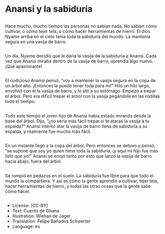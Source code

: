 # Anansi y la sabiduría

##
Hace mucho, mucho tiempo las personas no sabían nada. No sabían cómo cultivar, o cómo tejer tela, o cómo hacer herramientas de hierro. El dios Nyame arriba en el cielo tenía toda la sabiduría del mundo. La mantenía segura en una vasija de barro.

##
Un día, Nyame decidió que le daría la vasija de la sabiduría a Anansi. Cada vez que Anansi miraba dentro de la vasija de barro, aprendía algo nuevo. ¡Qué apasionante!

##
El codicioso Anansi pensó, “voy a mantener la vasija segura en la copa de un árbol alto. ¡Entonces la puedo tener toda para mi!”  Hiló un hilo largo, envolvió con él la vasija de barro, y lo ató a su estómago. Empezó a trepar el árbol. Pero era difícil trepar el árbol con la vasija pegándole en las rodillas todo el tiempo.

##
Todo este tiempo el joven hijo de Anansi había estado mirando desde la base del árbol. Dijo, “¿no sería más fácil trepar si te ataras la vasija a tu espalda?” Anansi intentó atar  la vasija de barro llena de sabiduría a su espalda, y realmente fue mucho más fácil.

##
En un instante llegó a la copa del árbol. Pero entonces se detuvo y pensó, “se supone que soy yo quien tiene toda la sabiduría, ¡y aquí mi hijo fue más listo que yo!” Anansi se enojó tanto por esto que lanzó la vasija de barro hacia abajo, fuera del árbol.

##
Se rompió en pedazos en el suelo. La sabiduría fue libre para que todo el mundo la compartiera. Y así es cómo la gente aprendió a cultivar, tejer tela, hacer herramientas de hierro, y todas las otras cosas que la gente sabe cómo hacer.

##
* License: [CC-BY]
* Text: Cuento de Ghana
* Illustration: Wiehan de Jager
* Translation: Felipe Bañados Schwerter
* Language: es
